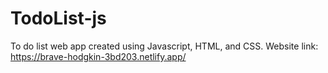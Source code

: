 # TodoList-js
To do list web app created using Javascript, HTML, and CSS. Website link: https://brave-hodgkin-3bd203.netlify.app/
